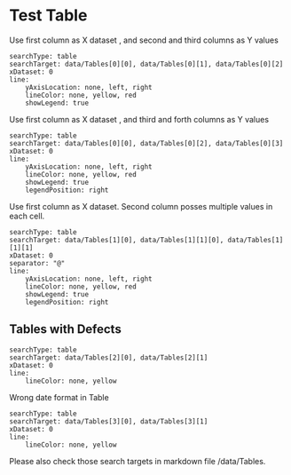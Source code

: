 # Test Table
Use first column as X dataset , and second and third columns as Y values
``` tracker
searchType: table
searchTarget: data/Tables[0][0], data/Tables[0][1], data/Tables[0][2]
xDataset: 0
line:
    yAxisLocation: none, left, right
    lineColor: none, yellow, red
    showLegend: true
```

Use first column as X dataset , and third and forth columns as Y values
``` tracker
searchType: table
searchTarget: data/Tables[0][0], data/Tables[0][2], data/Tables[0][3]
xDataset: 0
line:
    yAxisLocation: none, left, right
    lineColor: none, yellow, red
    showLegend: true
    legendPosition: right
```

Use first column as X dataset. Second column posses multiple values in each cell.
``` tracker
searchType: table
searchTarget: data/Tables[1][0], data/Tables[1][1][0], data/Tables[1][1][1]
xDataset: 0
separator: "@"
line:
    yAxisLocation: none, left, right
    lineColor: none, yellow, red
    showLegend: true
    legendPosition: right
```

## Tables with Defects
``` tracker
searchType: table
searchTarget: data/Tables[2][0], data/Tables[2][1]
xDataset: 0
line:
    lineColor: none, yellow
```

Wrong date format in Table
``` tracker
searchType: table
searchTarget: data/Tables[3][0], data/Tables[3][1]
xDataset: 0
line:
    lineColor: none, yellow
```

Please also check those search targets in markdown file /data/Tables.
